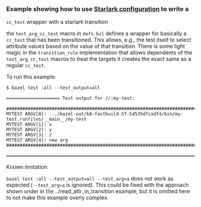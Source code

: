 ### Example showing how to use [Starlark configuration](https://bazel.build/extending/config) to write a
`cc_test` wrapper with a starlark transition

the `test_arg_cc_test` macro in `defs.bzl` defines a wrapper for basically a `cc_test` that has been transitioned.
This allows, e.g., the test itself to select attribute values based on the value of that transition. There is some
light magic in the `transition_rule` implementation that allows dependents of the `test_arg_cc_test` macros to
treat the targets it creates the exact same as a regular `cc_test`.

To run this example:

```
$ bazel test :all --test_output=all
```

```
==================== Test output for //:my-test:

################################################################################
MYTEST ARGV[0]: .../bazel-out/k8-fastbuild-ST-54535d7cadf4/bin/my-test.runfiles/__main__/my-test
MYTEST ARGV[1]: x
MYTEST ARGV[2]: y
MYTEST ARGV[3]: z
MYTEST ARGV[4]: new arg
################################################################################

================================================================================
```

Known limitation:

`bazel test :all --test_output=all --test_arg=a` does not work as expected (`--test_arg=a` is ignored).
This could be fixed with the approach shown under in the ../read_attr_in_transition example,
but it is omitted here to not make this example overly complex.
